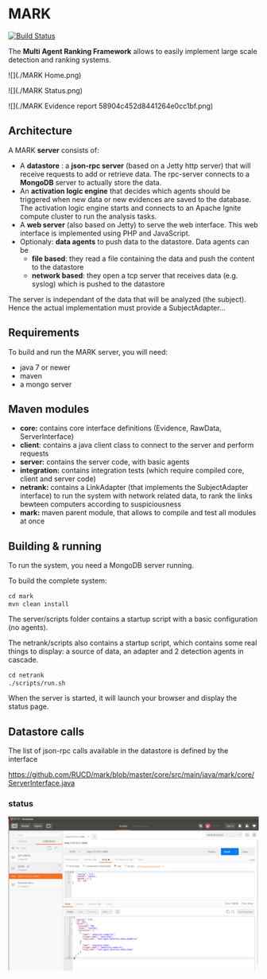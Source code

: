 # MARK
[![Build Status](https://travis-ci.org/RUCD/mark.svg?branch=master)](https://travis-ci.org/RUCD/mark)

The **Multi Agent Ranking Framework** allows to easily implement large scale detection and ranking systems.

![](./MARK   Home.png)

![](./MARK   Status.png)

![](./MARK   Evidence report 58904c452d8441264e0cc1bf.png)


## Architecture

A MARK **server** consists of:
  - A **datastore** : a **json-rpc server** (based on a Jetty http server) that will receive requests to add or retrieve data. The rpc-server connects to a **MongoDB** server to actually store the data.
  - An **activation logic engine** that decides which agents should be triggered when new data or new evidences are saved to the database. The activation logic engine starts and connects to an Apache Ignite compute cluster to run the analysis tasks.
  - A **web server** (also based on Jetty) to serve the web interface. This web interface is implemented using PHP and JavaScript.
  - Optionaly: **data agents** to push data to the datastore. Data agents can be
    - **file based**: they read a file containing the data and push the content to the datastore
    - **network based**: they open a tcp server that receives data (e.g. syslog) which is pushed to the datastore

The server is independant of the data that will be analyzed (the subject). Hence the actual implementation must provide a SubjectAdapter...

## Requirements

To build and run the MARK server, you will need:
- java 7 or newer
- maven
- a mongo server

## Maven modules
- **core:** contains core interface definitions (Evidence, RawData, ServerInterface)
- **client**: contains a java client class to connect to the server and perform requests
- **server:** contains the server code, with basic agents
- **integration:** contains integration tests (which require compiled core, client and server code)
- **netrank:** contains a LinkAdapter (that implements the SubjectAdapter interface) to run the system with network related data, to rank the links bewteen computers according to suspiciousness
- **mark:** maven parent module, that allows to compile and test all modules at once

## Building & running

To run the system, you need a MongoDB server running.

To build the complete system:
```
cd mark
mvn clean install
```

The server/scripts folder contains a startup script with a basic configuration (no agents).

The netrank/scripts also contains a startup script, which contains some real things to display: a source of data, an adapter and 2 detection agents in cascade.

```
cd netrank
./scripts/run.sh
```

When the server is started, it will launch your browser and display the status page.

## Datastore calls

The list of json-rpc calls available in the datastore is defined by the interface

https://github.com/RUCD/mark/blob/master/core/src/main/java/mark/core/ServerInterface.java

### status
![status json-rpc call](./status-rpc.png)
